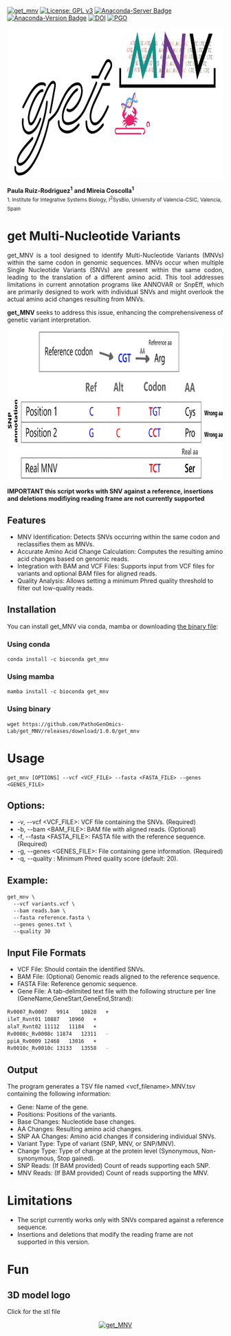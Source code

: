 [![get_mnv](https://img.shields.io/badge/get_mnv-rust-%23ff8000?style=flat-square)](https://github.com/PathoGenOmics-Lab/get_MNV)
[![License: GPL v3](https://img.shields.io/badge/license-GPL%20v3-%23af64d1?style=flat-square)](https://github.com/PathoGenOmics-Lab/get_MNV/blob/main/LICENSE) 
[![Anaconda-Server Badge](https://anaconda.org/bioconda/get_mnv/badges/downloads.svg)](https://anaconda.org/bioconda/get_mnv)
[![Anaconda-Version Badge](https://anaconda.org/bioconda/get_mnv/badges/version.svg)](https://anaconda.org/bioconda/get_mnv)
[![DOI](https://img.shields.io/badge/doi-10.5281%2Fzenodo.13907423-%23ff0077?style=flat-square)](https://doi.org/10.5281/zenodo.13907423)
[![PGO](https://img.shields.io/badge/PathoGenOmics-lab-red?style=flat-square)](https://github.com/PathoGenOmics-Lab)

<p align="center">
  <a href="https://github.com/PathoGenOmics-Lab/get_MNV">
    <img src="https://github.com/Pathogenomics-Lab/get_MNV/blob/main/images/get_mnv.png" height="350" alt="get_MNV">
  </a>
</p>

__Paula Ruiz-Rodriguez<sup>1</sup>__ 
__and Mireia Coscolla<sup>1</sup>__
<br>
<sub> 1. Institute for Integrative Systems Biology, I<sup>2</sup>SysBio, University of Valencia-CSIC, Valencia, Spain </sub>  



# get Multi-Nucleotide Variants 
<p align="justify">get_MNV is a tool designed to identify Multi-Nucleotide Variants (MNVs) within the same codon in genomic sequences. MNVs occur when multiple Single Nucleotide Variants (SNVs) are present within the same codon, leading to the translation of a different amino acid. This tool addresses limitations in current annotation programs like ANNOVAR or SnpEff, which are primarily designed to work with individual SNVs and might overlook the actual amino acid changes resulting from MNVs.

**get_MNV** seeks to address this issue, enhancing the comprehensiveness of genetic variant interpretation.</p>

<p align="center"><img src="https://github.com/Pathogenomics-Lab/get_MNV/blob/main/images/get_mnv_aa.png" height="350" alt="get_MNV"></p>


**IMPORTANT this script works with SNV against a reference, insertions and deletions modifiying reading frame are not currently supported**

## Features
- MNV Identification: Detects SNVs occurring within the same codon and reclassifies them as MNVs.
- Accurate Amino Acid Change Calculation: Computes the resulting amino acid changes based on genomic reads.
- Integration with BAM and VCF Files: Supports input from VCF files for variants and optional BAM files for aligned reads.
- Quality Analysis: Allows setting a minimum Phred quality threshold to filter out low-quality reads.

## Installation
You can install get_MNV via conda, mamba or downloading [the binary file](https://github.com/PathoGenOmics-Lab/get_MNV/releases/download/1.0.0/get_mnv):
### Using conda
```
conda install -c bioconda get_mnv
```
### Using mamba
```
mamba install -c bioconda get_mnv
```
### Using binary
```
wget https://github.com/PathoGenOmics-Lab/get_MNV/releases/download/1.0.0/get_mnv
```
# Usage
```
get_mnv [OPTIONS] --vcf <VCF_FILE> --fasta <FASTA_FILE> --genes <GENES_FILE>
```
## Options:
- -v, --vcf <VCF_FILE>: VCF file containing the SNVs. (Required)
- -b, --bam <BAM_FILE>: BAM file with aligned reads. (Optional)
- -f, --fasta <FASTA_FILE>: FASTA file with the reference sequence. (Required)
- -g, --genes <GENES_FILE>: File containing gene information. (Required)
- -q, --quality <QUALITY>: Minimum Phred quality score (default: 20).
## Example:
```
get_mnv \
  --vcf variants.vcf \
  --bam reads.bam \
  --fasta reference.fasta \
  --genes genes.txt \
  --quality 30
```
## Input File Formats

- VCF File: Should contain the identified SNVs.
- BAM File: (Optional) Genomic reads aligned to the reference sequence.
- FASTA File: Reference genomic sequence.
- Gene File: A tab-delimited text file with the following structure per line (GeneName,GeneStart,GeneEnd,Strand):
```bash
Rv0007_Rv0007	9914	10828	+
ileT_Rvnt01	10887	10960	+
alaT_Rvnt02	11112	11184	+
Rv0008c_Rv0008c	11874	12311	-
ppiA_Rv0009	12468	13016	+
Rv0010c_Rv0010c	13133	13558	-
```
## Output
The program generates a TSV file named <vcf_filename>.MNV.tsv containing the following information:
- Gene: Name of the gene.
- Positions: Positions of the variants.
- Base Changes: Nucleotide base changes.
- AA Changes: Resulting amino acid changes.
- SNP AA Changes: Amino acid changes if considering individual SNVs.
- Variant Type: Type of variant (SNP, MNV, or SNP/MNV).
- Change Type: Type of change at the protein level (Synonymous, Non-synonymous, Stop gained).
- SNP Reads: (If BAM provided) Count of reads supporting each SNP.
- MNV Reads: (If BAM provided) Count of reads supporting the MNV.
    
# Limitations
- The script currently works only with SNVs compared against a reference sequence.
- Insertions and deletions that modify the reading frame are not supported in this version.

# Fun
## 3D model logo
Click for the stl file
<p align="center">
  <a href="https://www.printables.com/model/1030383-get_mnv-logo" target="_blank">
    <img src="https://media.printables.com/media/prints/1030383/images/7820375_62fee28c-1ef3-446a-9187-3a74e3912c09_7526c3fd-6f35-4ec1-ab2c-a8022ac592e9/thumbs/inside/1920x1440/jpg/img_3773.webp" height="350" alt="get_MNV">
  </a>
</p>

